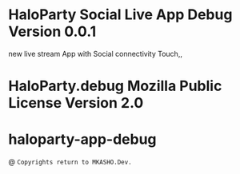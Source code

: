 # HaloParty Social Live App Debug Version 0.0.1

new live stream App with Social connectivity Touch,,

# HaloParty.debug Mozilla Public License Version 2.0

# haloparty-app-debug

@
`Copyrights return to MKASHO.Dev.`